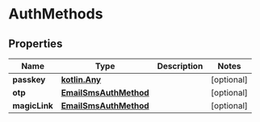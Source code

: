 
# AuthMethods

## Properties
Name | Type | Description | Notes
------------ | ------------- | ------------- | -------------
**passkey** | [**kotlin.Any**](.md) |  |  [optional]
**otp** | [**EmailSmsAuthMethod**](EmailSmsAuthMethod.md) |  |  [optional]
**magicLink** | [**EmailSmsAuthMethod**](EmailSmsAuthMethod.md) |  |  [optional]



